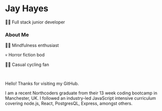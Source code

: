 **<h1>Jay Hayes</h1>**
<p>👨‍💻 Full stack junior developer</p>
<h3>About Me</h3>
<p>🧘‍♂️ Mindfulness enthusiast</p>
<p>💀 Horror fiction bod</p>
<p>🚴‍♂️ Casual cycling fan</p>
<br/>
<p>Hello! Thanks for visiting my GitHub.</p>
<p>I am a recent Northcoders graduate from their 13 week coding bootcamp in Manchester, UK. I followed an industry-led JavaScript intensive curriculum covering node.js, React, PostgresQL, Express, amongst others.</p>
